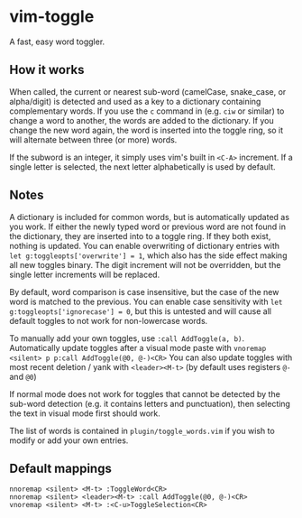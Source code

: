 # vim-toggle
A fast, easy word toggler.

## How it works
When called, the current or nearest sub-word (camelCase, snake_case, or alpha/digit) is detected and used as a key to a dictionary containing complementary words. If you use the `c` command in (e.g. `ciw` or similar) to change a word to another, the words are added to the dictionary. If you change the new word again, the word is inserted into the toggle ring, so it will alternate between three (or more) words.

If the subword is an integer, it simply uses vim's built in `<C-A>` increment. If a single letter is selected, the next letter alphabetically is used by default.

## Notes
A dictionary is included for common words, but is automatically updated as you work. If either the newly typed word or previous word are not found in the dictionary, they are inserted into to a toggle ring. If they both exist, nothing is updated. You can enable overwriting of dictionary entries with `let g:toggleopts['overwrite'] = 1`, which also has the side effect making all new toggles binary. The digit increment will not be overridden, but the single letter increments will be replaced.

By default, word comparison is case insensitive, but the case of the new word is matched to the previous. You can enable case sensitivity with `let g:toggleopts['ignorecase'] = 0`, but this is untested and will cause all default toggles to not work for non-lowercase words.

To manually add your own toggles, use `:call AddToggle(a, b)`. Automatically update toggles after a visual mode paste with `vnoremap <silent> p p:call AddToggle(@0, @-)<CR>` You can also update toggles with most recent deletion / yank with `<leader><M-t>` (by default uses registers `@-` and `@0`)

If normal mode does not work for toggles that cannot be detected by the sub-word detection (e.g. it contains letters and punctuation), then selecting the text in visual mode first should work.

The list of words is contained in `plugin/toggle_words.vim` if you wish to modify or add your own entries.

## Default mappings
    
    nnoremap <silent> <M-t> :ToggleWord<CR>
    nnoremap <silent> <leader><M-t> :call AddToggle(@0, @-)<CR>
    vnoremap <silent> <M-t> :<C-u>ToggleSelection<CR>
